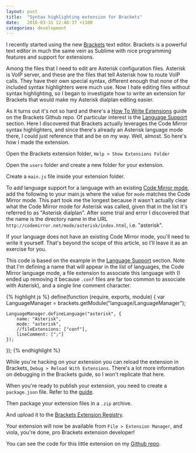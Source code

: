 ```yaml
---
layout: post
title:  "Syntax highlighting extension for Brackets"
date:   2016-03-31 12:46:37 +1100
categories: development
---
```


I recently started using the new [Brackets](http://brackets.io/) text editor. Brackets is a powerful text editor in much the same vein as Sublime with nice programming features and support for extensions.

Among the files that I need to edit are Asterisk configuration files. Asterisk is VoIP server, and these are the files that tell Asterisk how to route VoIP calls. They have their own special syntax, different enough that none of the included syntax highlighters were much use. Now I hate editing files without syntax highlighting, so I began to investigate how to write an extension for Brackets that would make my Asterisk dialplan editing easier.

As it turns out it's not so hard and there's a [How To Write Extensions](https://github.com/adobe/brackets/wiki/How-to-Write-Extensions) guide on the Brackets Github repo. Of particular interest is the [Language Support](https://github.com/adobe/brackets/wiki/Language-Support) section. Here I discovered that Brackets actually leverages the Code Mirror syntax highlighters, and since there's already an Asterisk language mode there, I could just reference that and be on my way. Well, almost. So here's how I made the extension.

Open the Brackets extension folder, `Help > Show Extensions Folder`

Open the `users` folder and create a new folder for your extension.

Create a `main.js` file inside your extension folder.

To add language support for a language with an existing [Code Mirror mode](http://codemirror.net/mode/), add the following to your main.js where the value for `mode` matches the Code Mirror mode. This part took me the longest because it wasn't actually clear what the Code Mirror mode for Asterisk was called, given that in the list it's referred to as "Asterisk dialplan". After some trial and error I discovered that the name is the directory name in the URL `http://codemirror.net/mode/asterisk/index.html`, i.e. "asterisk".

If your language does not have an existing Code Mirror mode, you'll need to write it yourself. That's beyond the scope of this article, so I'll leave it as an exercise for you.

This code is based on the example in the [Language Support](https://github.com/adobe/brackets/wiki/Language-Support) section. Note that I'm defining a name that will appear in the list of languages, the Code Mirror language mode, a file extension to associate this language with (I ended up removing it because `.conf` files are far too common to associate with Asterisk), and a single line comment character.

{% highlight js %}
define(function (require, exports, module) {
    var LanguageManager = brackets.getModule("language/LanguageManager");

    LanguageManager.defineLanguage("asterisk", {
        name: "Asterisk",
        mode: "asterisk",
        //fileExtensions: ["conf"],
        lineComment: [";"]
    });
});
{% endhighlight %}

While you're hacking on your extension you can reload the extension in Brackets, `Debug > Reload With Extensions`. There's a lot more information on debugging in the Brackets guide, so I won't replicate that here.

When you're ready to publish your extension, you need to create a `package.json` file. Refer to the [guide](https://github.com/adobe/brackets/wiki/Extension-package-format#packagejson-format).

Then package your extension files in a `.zip` archive.

And upload it to the [Brackets Extension Registry](https://brackets-registry.aboutweb.com/).

Your extension will now be available from `File > Extension Manager`, and viola, you're done, pro Brackets extension developer!

You can see the code for this little extension on my [Github repo](https://github.com/peacefixation/AsteriskSyntaxHighlighting).